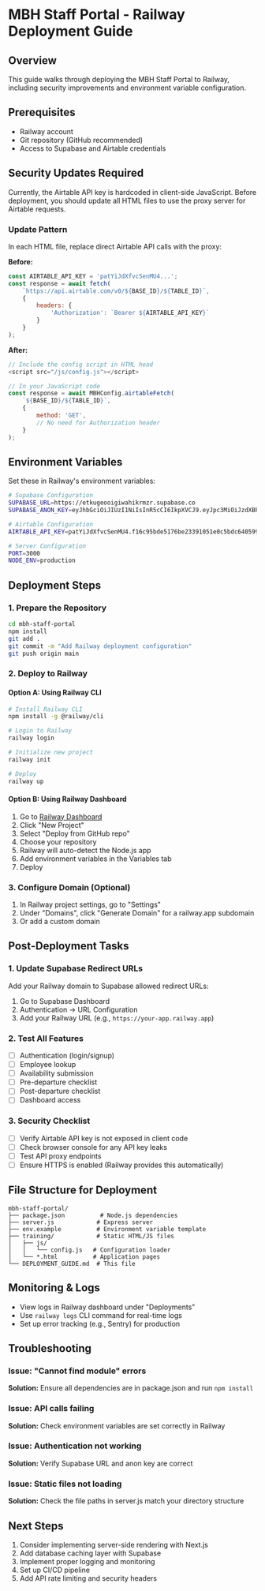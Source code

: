 # MBH Staff Portal - Railway Deployment Guide

## Overview
This guide walks through deploying the MBH Staff Portal to Railway, including security improvements and environment variable configuration.

## Prerequisites
- Railway account
- Git repository (GitHub recommended)
- Access to Supabase and Airtable credentials

## Security Updates Required
Currently, the Airtable API key is hardcoded in client-side JavaScript. Before deployment, you should update all HTML files to use the proxy server for Airtable requests.

### Update Pattern
In each HTML file, replace direct Airtable API calls with the proxy:

**Before:**
```javascript
const AIRTABLE_API_KEY = 'patYiJdXfvcSenMU4...';
const response = await fetch(
    `https://api.airtable.com/v0/${BASE_ID}/${TABLE_ID}`,
    {
        headers: {
            'Authorization': `Bearer ${AIRTABLE_API_KEY}`
        }
    }
);
```

**After:**
```javascript
// Include the config script in HTML head
<script src="/js/config.js"></script>

// In your JavaScript code
const response = await MBHConfig.airtableFetch(
    `${BASE_ID}/${TABLE_ID}`,
    {
        method: 'GET',
        // No need for Authorization header
    }
);
```

## Environment Variables
Set these in Railway's environment variables:

```bash
# Supabase Configuration
SUPABASE_URL=https://etkugeooigiwahikrmzr.supabase.co
SUPABASE_ANON_KEY=eyJhbGciOiJIUzI1NiIsInR5cCI6IkpXVCJ9.eyJpc3MiOiJzdXBhYmFzZSIsInJlZiI6ImV0a3VnZW9vaWdpd2FoaWtybXpyIiwicm9sZSI6ImFub24iLCJpYXQiOjE3NTI4MDI0OTcsImV4cCI6MjA2ODM3ODQ5N30.OPIYLsnPNNF7dP3SDCODIurzaa3X_Q3xEhf

# Airtable Configuration
AIRTABLE_API_KEY=patYiJdXfvcSenMU4.f16c95bde5176be23391051e0c5bdc6405991805c434696d55b851bf208a2f14

# Server Configuration
PORT=3000
NODE_ENV=production
```

## Deployment Steps

### 1. Prepare the Repository
```bash
cd mbh-staff-portal
npm install
git add .
git commit -m "Add Railway deployment configuration"
git push origin main
```

### 2. Deploy to Railway

#### Option A: Using Railway CLI
```bash
# Install Railway CLI
npm install -g @railway/cli

# Login to Railway
railway login

# Initialize new project
railway init

# Deploy
railway up
```

#### Option B: Using Railway Dashboard
1. Go to [Railway Dashboard](https://railway.app/dashboard)
2. Click "New Project"
3. Select "Deploy from GitHub repo"
4. Choose your repository
5. Railway will auto-detect the Node.js app
6. Add environment variables in the Variables tab
7. Deploy

### 3. Configure Domain (Optional)
1. In Railway project settings, go to "Settings"
2. Under "Domains", click "Generate Domain" for a railway.app subdomain
3. Or add a custom domain

## Post-Deployment Tasks

### 1. Update Supabase Redirect URLs
Add your Railway domain to Supabase allowed redirect URLs:
1. Go to Supabase Dashboard
2. Authentication → URL Configuration
3. Add your Railway URL (e.g., `https://your-app.railway.app`)

### 2. Test All Features
- [ ] Authentication (login/signup)
- [ ] Employee lookup
- [ ] Availability submission
- [ ] Pre-departure checklist
- [ ] Post-departure checklist
- [ ] Dashboard access

### 3. Security Checklist
- [ ] Verify Airtable API key is not exposed in client code
- [ ] Check browser console for any API key leaks
- [ ] Test API proxy endpoints
- [ ] Ensure HTTPS is enabled (Railway provides this automatically)

## File Structure for Deployment
```
mbh-staff-portal/
├── package.json          # Node.js dependencies
├── server.js            # Express server
├── env.example          # Environment variable template
├── training/            # Static HTML/JS files
│   ├── js/
│   │   └── config.js   # Configuration loader
│   └── *.html          # Application pages
└── DEPLOYMENT_GUIDE.md  # This file
```

## Monitoring & Logs
- View logs in Railway dashboard under "Deployments"
- Use `railway logs` CLI command for real-time logs
- Set up error tracking (e.g., Sentry) for production

## Troubleshooting

### Issue: "Cannot find module" errors
**Solution:** Ensure all dependencies are in package.json and run `npm install`

### Issue: API calls failing
**Solution:** Check environment variables are set correctly in Railway

### Issue: Authentication not working
**Solution:** Verify Supabase URL and anon key are correct

### Issue: Static files not loading
**Solution:** Check the file paths in server.js match your directory structure

## Next Steps
1. Consider implementing server-side rendering with Next.js
2. Add database caching layer with Supabase
3. Implement proper logging and monitoring
4. Set up CI/CD pipeline
5. Add API rate limiting and security headers